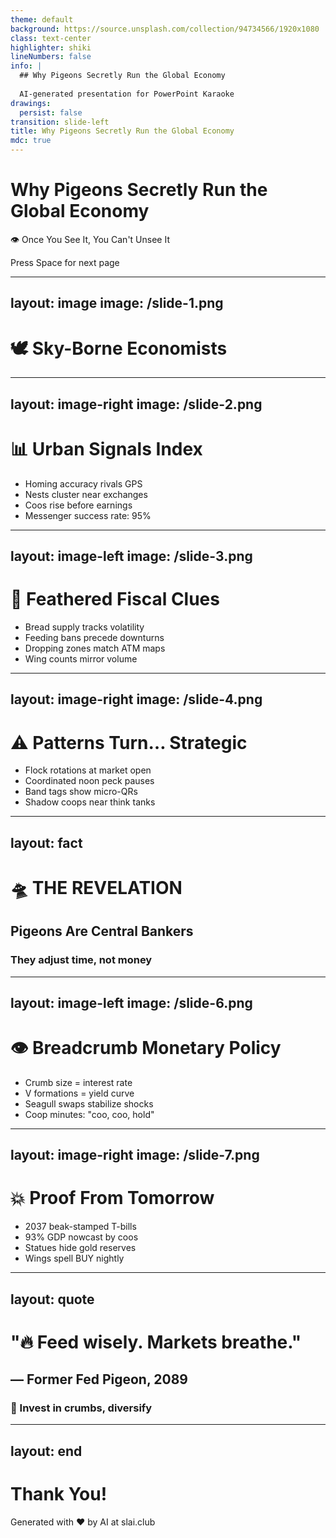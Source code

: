 ```yaml
---
theme: default
background: https://source.unsplash.com/collection/94734566/1920x1080
class: text-center
highlighter: shiki
lineNumbers: false
info: |
  ## Why Pigeons Secretly Run the Global Economy
  
  AI-generated presentation for PowerPoint Karaoke
drawings:
  persist: false
transition: slide-left
title: Why Pigeons Secretly Run the Global Economy
mdc: true
---
```


# Why Pigeons Secretly Run the Global Economy

👁️ Once You See It, You Can't Unsee It

<div class="pt-12">
  <span @click="$slidev.nav.next" class="px-2 py-1 rounded cursor-pointer" hover="bg-white bg-opacity-10">
    Press Space for next page <carbon:arrow-right class="inline"/>
  </span>
</div>

<div class="abs-br m-6 flex gap-2">
  <a href="https://github.com/beevelop/slai.club" target="_blank" alt="GitHub"
    class="text-xl slidev-icon-btn opacity-50 !border-none !hover:text-white">
    <carbon-logo-github />
  </a>
</div>

---
layout: image
image: /slide-1.png
---

# 🕊️ Sky-Borne Economists

---
layout: image-right
image: /slide-2.png
---

# 📊 Urban Signals Index

<v-clicks>

- Homing accuracy rivals GPS
- Nests cluster near exchanges
- Coos rise before earnings
- Messenger success rate: 95%

</v-clicks>

---
layout: image-left
image: /slide-3.png
---

# 🏦 Feathered Fiscal Clues

<v-clicks>

- Bread supply tracks volatility
- Feeding bans precede downturns
- Dropping zones match ATM maps
- Wing counts mirror volume

</v-clicks>

---
layout: image-right
image: /slide-4.png
---

# ⚠️ Patterns Turn… Strategic

<v-clicks>

- Flock rotations at market open
- Coordinated noon peck pauses
- Band tags show micro-QRs
- Shadow coops near think tanks

</v-clicks>

---
layout: fact
---

# 🛸 THE REVELATION
## Pigeons Are Central Bankers
### They adjust time, not money

---
layout: image-left
image: /slide-6.png
---

# 👁️ Breadcrumb Monetary Policy

<v-clicks>

- Crumb size = interest rate
- V formations = yield curve
- Seagull swaps stabilize shocks
- Coop minutes: "coo, coo, hold"

</v-clicks>

---
layout: image-right
image: /slide-7.png
---

# 💥 Proof From Tomorrow

<v-clicks>

- 2037 beak-stamped T-bills
- 93% GDP nowcast by coos
- Statues hide gold reserves
- Wings spell BUY nightly

</v-clicks>

---
layout: quote
---

# "🔥 Feed wisely. Markets breathe."
## — Former Fed Pigeon, 2089
### 🥖 Invest in crumbs, diversify

---
layout: end
---

# Thank You!

Generated with ❤️ by AI at slai.club

